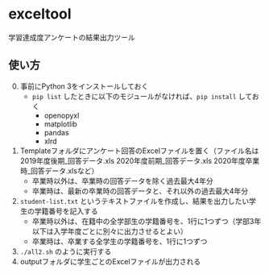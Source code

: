 # exceltool
学習達成度アンケートの結果出力ツール

## 使い方


0. 事前にPython 3をインストールしておく
    - ```pip list``` したときに以下のモジュールがなければ、```pip install``` しておく
      - openopyxl
      - matplotlib
      - pandas
      - xlrd
1. Templateフォルダにアンケート回答のExcelファイルを置く（ファイル名は2019年度後期_回答データ.xls  2020年度前期_回答データ.xls  2020年度卒業時_回答データ.xlsなど）
    - 卒業時以外は、卒業時の回答データを除く過去最大4年分
    - 卒業時は、最新の卒業時の回答データと、それ以外の過去最大4年分
2. ```student-list.txt``` というテキストファイルを作成し、結果を出力したい学生の学籍番号を記入する
    - 卒業時以外は、在籍中の全学部生の学籍番号を、1行に1つずつ（学部3年以下は入学年度ごとに別々に出力させるとよい）
    - 卒業時は、卒業する全学生の学籍番号を、1行に1つずつ
3. ```./all2.sh``` のように実行する
3. outputフォルダに学生ごとのExcelファイルが出力される
